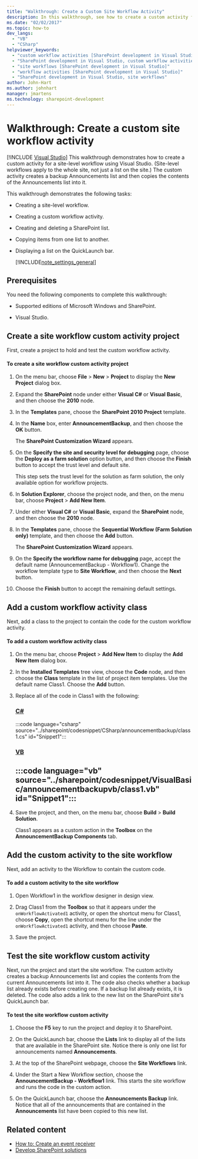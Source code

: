 ```yaml
---
title: "Walkthrough: Create a Custom Site Workflow Activity"
description: In this walkthrough, see how to create a custom activity for a site-level SharePoint workflow using Visual Studio.
ms.date: "02/02/2017"
ms.topic: how-to
dev_langs:
  - "VB"
  - "CSharp"
helpviewer_keywords:
  - "custom workflow activities [SharePoint development in Visual Studio]"
  - "SharePoint development in Visual Studio, custom workflow activities"
  - "site workflows [SharePoint development in Visual Studio]"
  - "workflow activities [SharePoint development in Visual Studio]"
  - "SharePoint development in Visual Studio, site workflows"
author: John-Hart
ms.author: johnhart
manager: jmartens
ms.technology: sharepoint-development
---
```

# Walkthrough: Create a custom site workflow activity

 [!INCLUDE [Visual Studio](~/includes/applies-to-version/vs-windows-only.md)]
  This walkthrough demonstrates how to create a custom activity for a site-level workflow using Visual Studio. (Site-level workflows apply to the whole site, not just a list on the site.) The custom activity creates a backup Announcements list and then copies the contents of the Announcements list into it.

 This walkthrough demonstrates the following tasks:

- Creating a site-level workflow.

- Creating a custom workflow activity.

- Creating and deleting a SharePoint list.

- Copying items from one list to another.

- Displaying a list on the QuickLaunch bar.

  [!INCLUDE[note_settings_general](../sharepoint/includes/note-settings-general-md.md)]

## Prerequisites
 You need the following components to complete this walkthrough:

- Supported editions of Microsoft Windows and SharePoint.

- Visual Studio.

## Create a site workflow custom activity project
 First, create a project to hold and test the custom workflow activity.

#### To create a site workflow custom activity project

1. On the menu bar, choose **File** > **New** > **Project** to display the **New Project** dialog box.

2. Expand the **SharePoint** node under either **Visual C#** or **Visual Basic**, and then choose the **2010** node.

3. In the **Templates** pane, choose the **SharePoint 2010 Project** template.

4. In the **Name** box, enter **AnnouncementBackup**, and then choose the **OK** button.

     The **SharePoint Customization Wizard** appears.

5. On the **Specify the site and security level for debugging** page, choose the **Deploy as a farm solution** option button, and then choose the **Finish** button to accept the trust level and default site.

     This step sets the trust level for the solution as farm solution, the only available option for workflow projects.

6. In **Solution Explorer**, choose the project node, and then, on the menu bar, choose **Project** > **Add New Item**.

7. Under either **Visual C#** or **Visual Basic**, expand the **SharePoint** node, and then choose the **2010** node.

8. In the **Templates** pane, choose the **Sequential Workflow (Farm Solution only)** template, and then choose the **Add** button.

     The **SharePoint Customization Wizard** appears.

9. On the **Specify the workflow name for debugging** page, accept the default name (AnnouncementBackup - Workflow1). Change the workflow template type to **Site Workflow**, and then choose the **Next** button.

10. Choose the **Finish** button to accept the remaining default settings.

## Add a custom workflow activity class
 Next, add a class to the project to contain the code for the custom workflow activity.

#### To add a custom workflow activity class

1. On the menu bar, choose **Project** > **Add New Item** to display the **Add New Item** dialog box.

2. In the **Installed Templates** tree view, choose the **Code** node, and then choose the **Class** template in the list of project item templates. Use the default name Class1. Choose the **Add** button.

3. Replace all of the code in Class1 with the following:

     ### [C#](#tab/csharp)
     :::code language="csharp" source="../sharepoint/codesnippet/CSharp/announcementbackup/class1.cs" id="Snippet1":::

     ### [VB](#tab/vb)
     :::code language="vb" source="../sharepoint/codesnippet/VisualBasic/announcementbackupvb/class1.vb" id="Snippet1":::
     ---

4. Save the project, and then, on the menu bar, choose **Build** > **Build Solution**.

     Class1 appears as a custom action in the **Toolbox** on the **AnnouncementBackup Components** tab.

## Add the custom activity to the site workflow
 Next, add an activity to the Workflow to contain the custom code.

#### To add a custom activity to the site workflow

1. Open Workflow1 in the workflow designer in design view.

2. Drag Class1 from the **Toolbox** so that it appears under the `onWorkflowActivated1` activity, or open the shortcut menu for Class1, choose **Copy**, open the shortcut menu for the line under the `onWorkflowActivated1` activity, and then choose **Paste**.

3. Save the project.

## Test the site workflow custom activity
 Next, run the project and start the site workflow. The custom activity creates a backup Announcements list and copies the contents from the current Announcements list into it. The code also checks whether a backup list already exists before creating one. If a backup list already exists, it is deleted. The code also adds a link to the new list on the SharePoint site's QuickLaunch bar.

#### To test the site workflow custom activity

1. Choose the **F5** key to run the project and deploy it to SharePoint.

2. On the QuickLaunch bar, choose the **Lists** link to display all of the lists that are available in the SharePoint site. Notice there is only one list for announcements named **Announcements**.

3. At the top of the SharePoint webpage, choose the **Site Workflows** link.

4. Under the Start a New Workflow section, choose the **AnnouncementBackup - Workflow1** link. This starts the site workflow and runs the code in the custom action.

5. On the QuickLaunch bar, choose the **Announcements Backup** link. Notice that all of the announcements that are contained in the **Announcements** list have been copied to this new list.

## Related content
- [How to: Create an event receiver](../sharepoint/how-to-create-an-event-receiver.md)
- [Develop SharePoint solutions](../sharepoint/developing-sharepoint-solutions.md)
